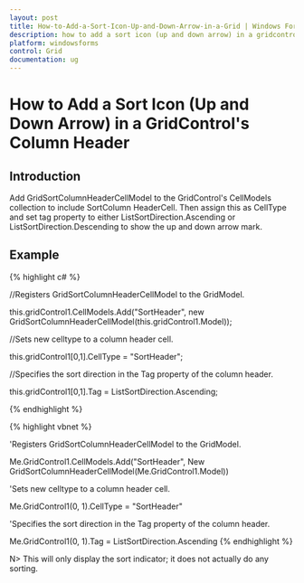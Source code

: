 ```yaml
---
layout: post
title: How-to-Add-a-Sort-Icon-Up-and-Down-Arrow-in-a-Grid | Windows Forms | Syncfusion
description: how to add a sort icon (up and down arrow) in a gridcontrol's column header
platform: windowsforms
control: Grid
documentation: ug
---
```


# How to Add a Sort Icon (Up and Down Arrow) in a GridControl's Column Header

## Introduction

Add GridSortColumnHeaderCellModel to the GridControl's CellModels collection to include SortColumn HeaderCell. Then assign this as CellType and set tag property to either ListSortDirection.Ascending or ListSortDirection.Descending to show the up and down arrow mark.

## Example

{% highlight c# %}



//Registers GridSortColumnHeaderCellModel to the GridModel. 

this.gridControl1.CellModels.Add("SortHeader", new GridSortColumnHeaderCellModel(this.gridControl1.Model));



//Sets new celltype to a column header cell.

this.gridControl1[0,1].CellType = "SortHeader";



//Specifies the sort direction in the Tag property of the column header.

this.gridControl1[0,1].Tag = ListSortDirection.Ascending;

{% endhighlight  %}

{% highlight vbnet %}



'Registers GridSortColumnHeaderCellModel to the GridModel. 

Me.GridControl1.CellModels.Add("SortHeader", New GridSortColumnHeaderCellModel(Me.GridControl1.Model))



'Sets new celltype to a column header cell.

Me.GridControl1(0, 1).CellType = "SortHeader"



'Specifies the sort direction in the Tag property of the column header.

Me.GridControl1(0, 1).Tag = ListSortDirection.Ascending
{% endhighlight  %}

N> This will only display the sort indicator; it does not actually do any sorting.

